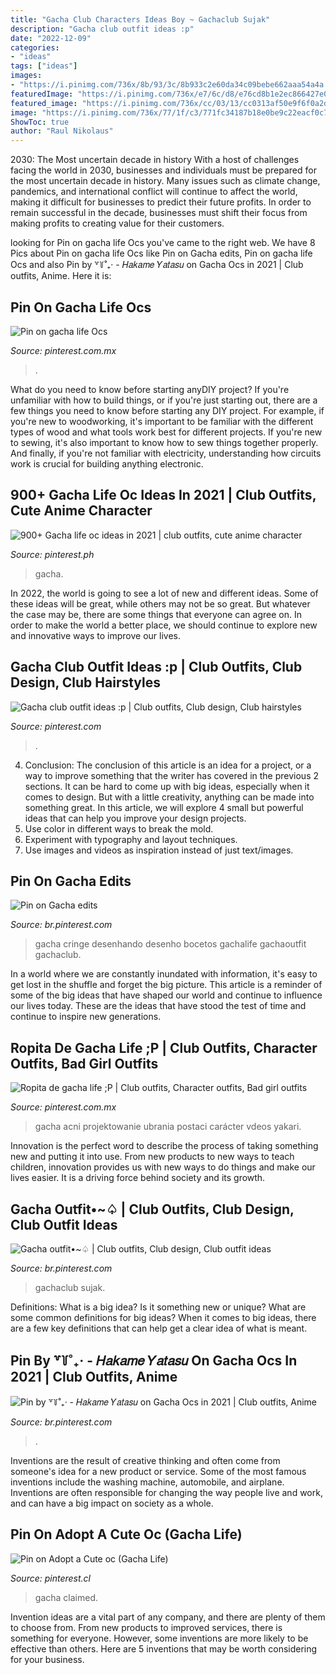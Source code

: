 ```yaml
---
title: "Gacha Club Characters Ideas Boy ~ Gachaclub Sujak"
description: "Gacha club outfit ideas :p"
date: "2022-12-09"
categories:
- "ideas"
tags: ["ideas"]
images:
- "https://i.pinimg.com/736x/8b/93/3c/8b933c2e60da34c09bebe662aaa54a4a.jpg"
featuredImage: "https://i.pinimg.com/736x/e7/6c/d8/e76cd8b1e2ec866427e0de6cb7fcd856.jpg"
featured_image: "https://i.pinimg.com/736x/cc/03/13/cc0313af50e9f6f0a2d3c77712c0a7b7.jpg"
image: "https://i.pinimg.com/736x/77/1f/c3/771fc34187b18e0be9c22eacf0c79c14.jpg"
ShowToc: true
author: "Raul Nikolaus"
---
```



2030: The Most uncertain decade in history
With a host of challenges facing the world in 2030, businesses and individuals must be prepared for the most uncertain decade in history. Many issues such as climate change, pandemics, and international conflict will continue to affect the world, making it difficult for businesses to predict their future profits. In order to remain successful in the decade, businesses must shift their focus from making profits to creating value for their customers.

	

		
looking for Pin on gacha life Ocs you've came to the right web. We have 8 Pics about Pin on gacha life Ocs like Pin on Gacha edits, Pin on gacha life Ocs and also Pin by ꒷꒦˚₊· - 𝐻𝑎𝑘𝑎𝑚𝑒 𝑌𝑎𝑡𝑎𝑠𝑢 on Gacha Ocs in 2021 | Club outfits, Anime. Here it is:
		
    
## Pin On Gacha Life Ocs

<img loading=lazy src="https://i.pinimg.com/736x/bc/23/e2/bc23e20911bd886ae82b12534b9294e9.jpg" onerror="this.onerror=null;this.src='https://tse4.mm.bing.net/th?id=OIP.OKBwj5wF6PjYd-umF9eRmQHaKd&amp;pid=15.1';" alt="Pin on gacha life Ocs">

_Source: pinterest.com.mx_

>. 

	

What do you need to know before starting anyDIY project?
If you're unfamiliar with how to build things, or if you're just starting out, there are a few things you need to know before starting any DIY project. For example, if you're new to woodworking, it's important to be familiar with the different types of wood and what tools work best for different projects. If you're new to sewing, it's also important to know how to sew things together properly. And finally, if you're not familiar with electricity, understanding how circuits work is crucial for building anything electronic.

    
## 900+ Gacha Life Oc Ideas In 2021 | Club Outfits, Cute Anime Character

<img loading=lazy src="https://i.pinimg.com/474x/50/b9/d8/50b9d8b87296a8f08af9e6fb097ddb95.jpg" onerror="this.onerror=null;this.src='https://tse1.mm.bing.net/th?id=OIP.q-ryr0gfb7DHI5DR5X9U-wAAAA&amp;pid=15.1';" alt="900+ Gacha life oc ideas in 2021 | club outfits, cute anime character">

_Source: pinterest.ph_

>gacha. 

	

In 2022, the world is going to see a lot of new and different ideas. Some of these ideas will be great, while others may not be so great. But whatever the case may be, there are some things that everyone can agree on. In order to make the world a better place, we should continue to explore new and innovative ways to improve our lives.

    
## Gacha Club Outfit Ideas :p | Club Outfits, Club Design, Club Hairstyles

<img loading=lazy src="https://i.pinimg.com/736x/cc/03/13/cc0313af50e9f6f0a2d3c77712c0a7b7.jpg" onerror="this.onerror=null;this.src='https://tse4.mm.bing.net/th?id=OIP.Bxh7sszexAF71u9DKpTbfAHaHU&amp;pid=15.1';" alt="Gacha club outfit ideas :p | Club outfits, Club design, Club hairstyles">

_Source: pinterest.com_

>. 

	

4. Conclusion: The conclusion of this article is an idea for a project, or a way to improve something that the writer has covered in the previous 2 sections.
It can be hard to come up with big ideas, especially when it comes to design. But with a little creativity, anything can be made into something great. In this article, we will explore 4 small but powerful ideas that can help you improve your design projects.
1. Use color in different ways to break the mold.
2. Experiment with typography and layout techniques.
3. Use images and videos as inspiration instead of just text/images.

    
## Pin On Gacha Edits

<img loading=lazy src="https://i.pinimg.com/736x/77/1f/c3/771fc34187b18e0be9c22eacf0c79c14.jpg" onerror="this.onerror=null;this.src='https://tse4.mm.bing.net/th?id=OIP._sMuaoo2iIK2fD2HUFhfKgHaMC&amp;pid=15.1';" alt="Pin on Gacha edits">

_Source: br.pinterest.com_

>gacha cringe desenhando desenho bocetos gachalife gachaoutfit gachaclub. 

	

In a world where we are constantly inundated with information, it's easy to get lost in the shuffle and forget the big picture. This article is a reminder of some of the big ideas that have shaped our world and continue to influence our lives today. These are the ideas that have stood the test of time and continue to inspire new generations.

    
## Ropita De Gacha Life ;P | Club Outfits, Character Outfits, Bad Girl Outfits

<img loading=lazy src="https://i.pinimg.com/736x/cd/bc/e2/cdbce26e03054fb54a9555f9524bba7c.jpg" onerror="this.onerror=null;this.src='https://tse1.mm.bing.net/th?id=OIP.isuG-Ly18IPHx6gtSJdxcAHaHa&amp;pid=15.1';" alt="Ropita de gacha life ;P | Club outfits, Character outfits, Bad girl outfits">

_Source: pinterest.com.mx_

>gacha acni projektowanie ubrania postaci carácter vdeos yakari. 

	

Innovation is the perfect word to describe the process of taking something new and putting it into use. From new products to new ways to teach children, innovation provides us with new ways to do things and make our lives easier. It is a driving force behind society and its growth.

    
## Gacha Outfit•~♤ | Club Outfits, Club Design, Club Outfit Ideas

<img loading=lazy src="https://i.pinimg.com/736x/d6/4e/de/d64ede2b2ac37afcfac69fe13136f69c.jpg" onerror="this.onerror=null;this.src='https://tse4.mm.bing.net/th?id=OIP.s0x-2DQ-rfVZGZWrbP-ktwHaHW&amp;pid=15.1';" alt="Gacha outfit•~♤ | Club outfits, Club design, Club outfit ideas">

_Source: br.pinterest.com_

>gachaclub sujak. 

	

Definitions: What is a big idea? Is it something new or unique? What are some common definitions for big ideas?
When it comes to big ideas, there are a few key definitions that can help get a clear idea of what is meant.

    
## Pin By ꒷꒦˚₊· - 𝐻𝑎𝑘𝑎𝑚𝑒 𝑌𝑎𝑡𝑎𝑠𝑢 On Gacha Ocs In 2021 | Club Outfits, Anime

<img loading=lazy src="https://i.pinimg.com/736x/8b/93/3c/8b933c2e60da34c09bebe662aaa54a4a.jpg" onerror="this.onerror=null;this.src='https://tse1.mm.bing.net/th?id=OIP.XjJZF3NLP5VBFlOno2h1mgHaKH&amp;pid=15.1';" alt="Pin by ꒷꒦˚₊· - 𝐻𝑎𝑘𝑎𝑚𝑒 𝑌𝑎𝑡𝑎𝑠𝑢 on Gacha Ocs in 2021 | Club outfits, Anime">

_Source: br.pinterest.com_

>. 

	

Inventions are the result of creative thinking and often come from someone's idea for a new product or service. Some of the most famous inventions include the washing machine, automobile, and airplane. Inventions are often responsible for changing the way people live and work, and can have a big impact on society as a whole.

    
## Pin On Adopt A Cute Oc (Gacha Life)

<img loading=lazy src="https://i.pinimg.com/736x/e7/6c/d8/e76cd8b1e2ec866427e0de6cb7fcd856.jpg" onerror="this.onerror=null;this.src='https://tse1.mm.bing.net/th?id=OIP.EnQW9TeVnmAzTVE9Kr9djAHaKa&amp;pid=15.1';" alt="Pin on Adopt a Cute oc (Gacha Life)">

_Source: pinterest.cl_

>gacha claimed. 

	

Invention ideas are a vital part of any company, and there are plenty of them to choose from. From new products to improved services, there is something for everyone. However, some inventions are more likely to be effective than others. Here are 5 inventions that may be worth considering for your business.

